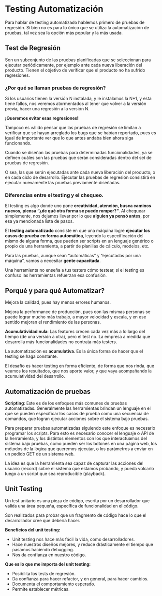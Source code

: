 # Testing Automatización

Para hablar de testing automatizado hablemos primero de pruebas de regresión. Si bien no es para lo único que se utiliza la automatización de pruebas, tal vez sea la opción más popular y la más
usada.

## Test de Regresión
Son un subconjunto de las pruebas planificadas que se seleccionan para ejecutar periódicamente, por ejemplo ante cada nueva liberación del producto.
Tienen el objetivo de verificar que el producto no ha sufrido regresiones.

### ¿Por qué se llaman pruebas de regresión?
Si los usuarios tienen la versión N instalada, y le instalamos la N+1, y
esta tiene fallos, nos veremos atormentados al tener que
volver a la versión previa, hacer una regresión a la
versión N.

**¡Queremos evitar esas regresiones!**

Tampoco es válido pensar que las pruebas de regresión se
limitan a verificar que se hayan arreglado los bugs que se
habían reportado, pues es igual de importante ver que lo
que antes andaba bien ahora siga funcionando.

Cuando se diseñan las pruebas para determinadas
funcionalidades, ya se definen cuáles son las pruebas que
serán consideradas dentro del set de pruebas de
regresión.

O sea, las que serán ejecutadas ante cada nueva liberación
del producto, o en cada ciclo de desarrollo. Ejecutar las
pruebas de regresión consistirá en ejecutar nuevamente
las pruebas previamente diseñadas.

### Diferencias entre el testing y el chequeo.
El testing es algo donde uno pone **creatividad, atención, busca
caminos nuevos, piensa “¿de qué otra forma se puede
romper?”**. Al chequear simplemente, nos dejamos llevar
por lo que **alguien ya pensó antes**, por esa ya mencionada
lista de pasos.

El **testing automatizado** consiste en que una máquina
logre **ejecutar los casos de prueba en forma automática**,
leyendo la especificación del mismo de alguna forma, que
pueden ser scripts en un lenguaje genérico o propio de
una herramienta, a partir de planillas de cálculo, modelos,
etc.

Para las pruebas, aunque sean “automáticas” y
“ejecutadas por una máquina”, vamos a necesitar **gente
capacitada**.

Una herramienta no enseña a tus testers cómo testear, si
el testing es confuso las herramientas refuerzan esa
confusión. 

## Porqué y para qué Automatizar?

Mejora la calidad, pues hay menos errores humanos.

Mejora la performance de producción, pues con las
mismas personas se puede lograr mucho más trabajo, a
mayor velocidad y escala, y en ese sentido mejoran el
rendimiento de las personas.

**Acumulatividad nula**: Las features crecen cada vez
más a lo largo del tiempo (de una versión a otra), pero el
test no. La empresa a medida que desarrolla más
funcionalidades no contrata más testers.

La automatización es **acumulativa**. Es la única forma de
hacer que el testing se haga constante.

El desafío es hacer testing en forma eficiente, de forma
que nos rinda, que veamos los resultados, que nos aporte
valor, y que vaya acompañando la acumulatividad del
desarrollo.

## Automatización de pruebas

**Scripting**: Este es de los enfoques más comunes de
pruebas automatizadas. Generalmente las herramientas
brindan un lenguaje en el que se pueden especificar los
casos de prueba como una secuencia de comandos, que
logran ejecutar acciones sobre el sistema bajo pruebas.

Para preparar pruebas automatizadas siguiendo este
enfoque es necesario programar los scripts. Para esto es
necesario conocer el lenguaje o API de la herramienta, y
los distintos elementos con los que interactuamos del
sistema bajo pruebas, como pueden ser los botones en
una página web, los métodos de la lógica que queremos
ejecutar, o los parámetros a enviar en un pedido GET de
un sistema web.

La idea es que la herramienta sea capaz de capturar las
acciones del usuario (record) sobre el sistema que
estamos probando, y pueda volcarlo luego a un script que
sea reproducible (playback). 

## Unit Testing

Un test unitario es una pieza de código, escrita por un
desarrollador que valida una área pequeña, específica de
funcionalidad en el código.

Son realizados para probar que un fragmento de código hace lo que el desarrollador cree que
debería hacer.

**Beneficios del unit testing:**

- Unit testing nos hace más fácil la vida, como desarrolladores.
- Hace nuestros diseños mejores, y reduce drásticamente el tiempo que pasamos haciendo debugging.
- Nos da confianza en nuestro código.

**Que es lo que me importa del unit testing:**

- Posibilita los tests de regresión.
- Da confianza para hacer refactor, y en general, para hacer cambios.
- Documenta el comportamiento esperado.
- Permite establecer métricas.
